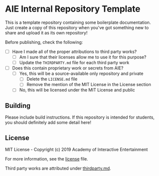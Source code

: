 # AIE Internal Repository Template

This is a template repository containing some boilerplate documentation. Just
create a copy of this repository when you've got something new to share and
upload it as its own repository!

Before publishing, check the following:

- [ ] Have I made all of the proper attributions to third party works?
  - [ ] Am I sure that their licenses allow me to use it for this purpose?
  - [ ] Update the `THIRDPARTY.md` file for each third party work
- [ ] Does this contain proprietary work or secrets from AIE?
  - [ ] Yes, this will be a source-available only repository and private
    - [ ] Delete the `LICENSE.md` file
    - [ ] Remove the mention of the MIT License in the License section
  - [ ] No, this will be licensed under the MIT License and public

## Building

Please include build instructions. If this repository is intended for students,
you should definitely add some detail here!

## License

MIT License - Copyright (c) 2019 Academy of Interactive Entertainment

For more information, see the [license][lic] file.

Third party works are attributed under [thirdparty.md][3p].

[lic]:LICENSE.md
[3p]:THIRDPARTY.md
